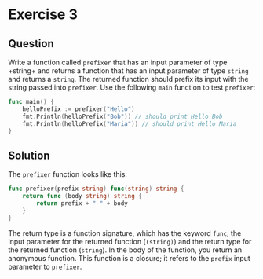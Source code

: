 # Exercise 3

## Question
Write a function called `prefixer` that has an input parameter of type +string+ and returns a function that has an 
input parameter of type `string` and returns a `string`. The returned function should prefix its input with the 
string passed into `prefixer`. Use the following `main` function to test `prefixer`:

```go
func main() {
    helloPrefix := prefixer("Hello")
    fmt.Println(helloPrefix("Bob")) // should print Hello Bob
    fmt.Println(helloPrefix("Maria")) // should print Hello Maria
}
```

## Solution
The `prefixer` function looks like this:

```go
func prefixer(prefix string) func(string) string {
    return func (body string) string {
        return prefix + " " + body
    }
}
```
The return type is a function signature, which has the keyword `func`, the input parameter for the returned function (`(string)`)
and the return type for the returned function (`string`). In the body of the function, you return an anonymous function. This
function is a closure; it refers to the `prefix` input parameter to `prefixer`.